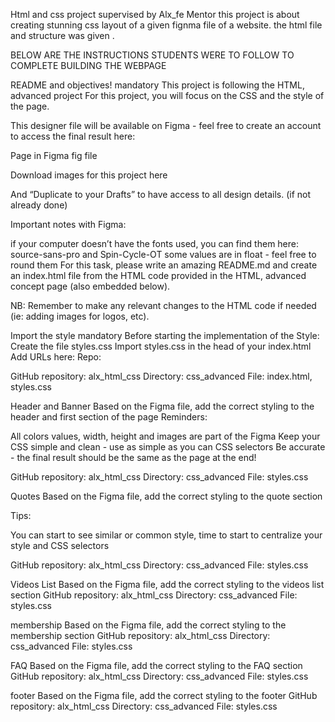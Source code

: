 Html and css project supervised by Alx_fe Mentor this project is about creating stunning css layout of a given fignma file of a website. the html file and structure was given .

BELOW ARE THE INSTRUCTIONS STUDENTS WERE TO FOLLOW TO COMPLETE BUILDING THE WEBPAGE

README and objectives! mandatory This project is following the HTML, advanced project
For this project, you will focus on the CSS and the style of the page.

This designer file will be available on Figma - feel free to create an account to access the final result here:

Page in Figma fig file

Download images for this project here

And “Duplicate to your Drafts” to have access to all design details. (if not already done)

Important notes with Figma:

if your computer doesn’t have the fonts used, you can find them here: source-sans-pro and Spin-Cycle-OT some values are in float - feel free to round them For this task, please write an amazing README.md and create an index.html file from the HTML code provided in the HTML, advanced concept page (also embedded below).

NB: Remember to make any relevant changes to the HTML code if needed (ie: adding images for logos, etc).

Import the style mandatory Before starting the implementation of the Style:
Create the file styles.css Import styles.css in the head of your index.html Add URLs here: Repo:

GitHub repository: alx_html_css Directory: css_advanced File: index.html, styles.css

Header and Banner Based on the Figma file, add the correct styling to the header and first section of the page
Reminders:

All colors values, width, height and images are part of the Figma Keep your CSS simple and clean - use as simple as you can CSS selectors Be accurate - the final result should be the same as the page at the end!

GitHub repository: alx_html_css Directory: css_advanced File: styles.css

Quotes
Based on the Figma file, add the correct styling to the quote section

Tips:

You can start to see similar or common style, time to start to centralize your style and CSS selectors

GitHub repository: alx_html_css Directory: css_advanced File: styles.css

Videos List Based on the Figma file, add the correct styling to the videos list section
GitHub repository: alx_html_css Directory: css_advanced File: styles.css

membership Based on the Figma file, add the correct styling to the membership section
GitHub repository: alx_html_css Directory: css_advanced File: styles.css

FAQ Based on the Figma file, add the correct styling to the FAQ section
GitHub repository: alx_html_css Directory: css_advanced File: styles.css

footer Based on the Figma file, add the correct styling to the footer
GitHub repository: alx_html_css Directory: css_advanced File: styles.css